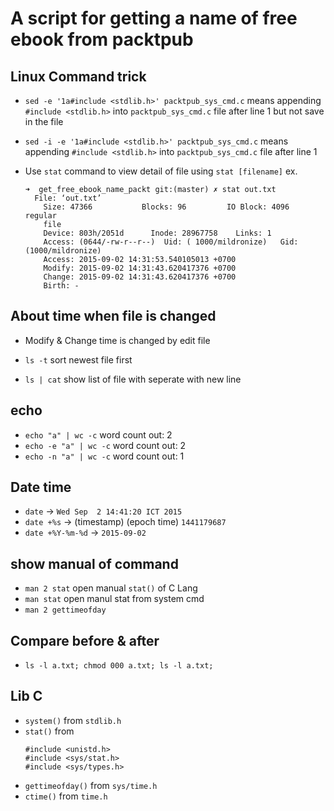 # A script for getting a name of free ebook from packtpub

## Linux Command trick
- `sed -e '1a#include <stdlib.h>' packtpub_sys_cmd.c` means appending
  `#include <stdlib.h>` into `packtpub_sys_cmd.c` file after line 1 but not save in
  the file
- `sed -i -e '1a#include <stdlib.h>' packtpub_sys_cmd.c` means appending
  `#include <stdlib.h>` into `packtpub_sys_cmd.c` file after line 1

- Use `stat` command to view detail of file using `stat [filename]` ex.
  ```
  ➜  get_free_ebook_name_packt git:(master) ✗ stat out.txt
    File: ‘out.txt’
      Size: 47366           Blocks: 96         IO Block: 4096   regular
      file
      Device: 803h/2051d      Inode: 28967758    Links: 1
      Access: (0644/-rw-r--r--)  Uid: ( 1000/mildronize)   Gid: (1000/mildronize)
      Access: 2015-09-02 14:31:53.540105013 +0700
      Modify: 2015-09-02 14:31:43.620417376 +0700
      Change: 2015-09-02 14:31:43.620417376 +0700
      Birth: -
  ```
## About time when file is changed
- Modify & Change time is changed by edit file

- `ls -t` sort newest file first
- `ls | cat` show list of file with seperate with new line


## echo
- `echo "a" | wc -c` word count out: 2
- `echo -e "a" | wc -c` word count out: 2
- `echo -n "a" | wc -c` word count out: 1

## Date time
- `date` -> `Wed Sep  2 14:41:20 ICT 2015`
- `date +%s` -> (timestamp) (epoch time) `1441179687`
- `date +%Y-%m-%d` -> `2015-09-02`

## show manual of command
- `man 2 stat` open manual `stat()` of C Lang
- `man stat` open manul stat from system cmd
- `man 2 gettimeofday`

## Compare before & after

- `ls -l a.txt; chmod 000 a.txt; ls -l a.txt;`

## Lib C
- `system()` from `stdlib.h`
- `stat()` from
  ```
  #include <unistd.h>
  #include <sys/stat.h>
  #include <sys/types.h>
  ```
- `gettimeofday()` from `sys/time.h`
- `ctime()` from `time.h`
